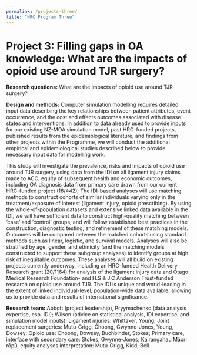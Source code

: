 ```yaml
---
permalink: /projects-three/
title: "HRC Program Three"
---
```


# Project 3: Filling gaps in OA knowledge: What are the impacts of opioid use around TJR surgery?

**Research questions:** What are the impacts of opioid use around TJR surgery? 

**Design and methods:** Computer simulation modelling requires detailed input data describing the key relationships between patient attributes, event occurrence, and the cost and effects outcomes associated with disease states and interventions. In addition to data already used to provide inputs for our existing NZ-MOA simulation model, past HRC-funded projects, published results from the epidemiological literature, and findings from other projects within the Programme, we will conduct the additional empirical and epidemiological studies described below to provide necessary input data for modelling work. 

This study will investigate the prevalence, risks and impacts of opioid use around TJR surgery, using data from the IDI on all ligament injury claims made to ACC, equity of subsequent health and economic outcomes, including OA diagnosis data from primary care drawn from our current HRC-funded project (18/442);  The IDI-based analyses will use matching methods to construct cohorts of similar individuals varying only in the treatment/exposure of interest (ligament injury, opioid prescribing). By using the whole-of-population datasets and extensive linked data available in the IDI, we will have sufficient data to construct high-quality matching between ‘case’ and ‘control’ groups, and will follow established best practices in the construction, diagnostic testing, and refinement of these matching models. Outcomes will be compared between the matched cohorts using standard methods such as linear, logistic, and survival models. Analyses will also be stratified by age, gender, and ethnicity (and the matching models constructed to support these subgroup analyses) to identify groups at high risk of inequitable outcomes. These analyses will all build on existing projects currently underway, including an HRC-funded Health Delivery Research grant (20/1164) for analysis of the ligament injury data and Otago Medical Research Foundation- and H.S & J.C Anderson Trust-funded research on opioid use around TJR. The IDI is unique and world-leading in the extent of linked individual-level, population-wide data available, allowing us to provide data and results of international significance.

**Research team:** Abbott (project leadership), Pryymachenko (data analysis expertise, esp. IDI); Wilson (advice on statistical analysis, IDI expertise, and simulation model inputs); Ligament injuries: Whittaker, Young; Joint replacement surgeries: Mutu-Grigg, Choong, Gwynne-Jones, Young, Dowsey; Opioid use: Choong, Dowsey, Buchbinder, Stokes; Primary care, interface with secondary care: Stokes, Gwynne-Jones; Kairangahau Māori rōpū, equity analyses interpretation: Mutu-Grigg, Kidd, Bell.
